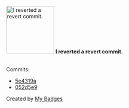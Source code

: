 <img src="https://github.com/my-badges/my-badges/blob/master/src/all-badges/revert-revert-commit/revert-revert-commit.png?raw=true" alt="I reverted a revert commit." title="I reverted a revert commit." width="128">
<strong>I reverted a revert commit.</strong>
<br><br>

Commits:

- <a href="https://github.com/andrewjswan/EspHoMaTriXv2/commit/5e4319a210f05db22d50c6d0c5fa89eb19eb2219">5e4319a</a>
- <a href="https://github.com/andrewjswan/EspHoMaTriXv2/commit/052d5e998b077f9d5874cf2a89ed9e3797ebdc7a">052d5e9</a>


Created by <a href="https://github.com/my-badges/my-badges">My Badges</a>